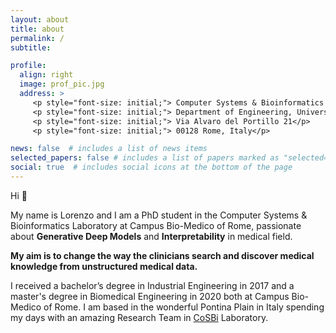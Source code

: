 ```yaml
---
layout: about
title: about
permalink: /
subtitle:

profile:
  align: right
  image: prof_pic.jpg
  address: >
     <p style="font-size: initial;"> Computer Systems & Bioinformatics Laboratory</p>
     <p style="font-size: initial;"> Department of Engineering, University Campus Bio-Medico of Rome</p>
     <p style="font-size: initial;"> Via Alvaro del Portillo 21</p>
     <p style="font-size: initial;"> 00128 Rome, Italy</p>

news: false  # includes a list of news items
selected_papers: false # includes a list of papers marked as "selected={true}"
social: true  # includes social icons at the bottom of the page
---
```

Hi 👋

My name is Lorenzo and I am a PhD student in the Computer Systems & Bioinformatics Laboratory at Campus Bio-Medico of Rome, passionate about <b>Generative Deep Models</b> and <b>Interpretability</b> in medical field.

<b> My aim is to change the way the clinicians search and discover medical knowledge from unstructured medical data. </b>

I received a bachelor’s degree in Industrial Engineering in 2017 and a master's degree in Biomedical Engineering in 2020 both at Campus Bio-Medico of Rome.
I am based in the wonderful Pontina Plain in Italy spending my days with an amazing Research Team in <a href='http://www.cosbi-lab.it'>CoSBi</a> Laboratory.


